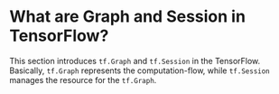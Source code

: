 # What are Graph and Session in TensorFlow?

This section introduces ```tf.Graph``` and ```tf.Session``` in the
TensorFlow. Basically, ```tf.Graph``` represents the computation-flow,
while ```tf.Session``` manages the resource for the
```tf.Graph```.